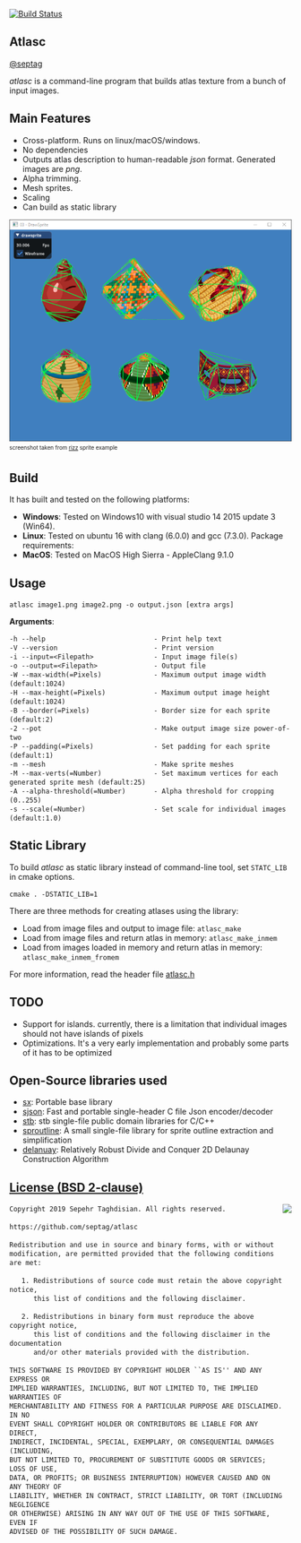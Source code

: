 [![Build Status](https://travis-ci.org/septag/atlasc.svg?branch=master)](https://travis-ci.org/septag/atlasc)

## Atlasc
[@septag](https://twitter.com/septagh)  

_atlasc_ is a command-line program that builds atlas texture from a bunch of input images.  

## Main Features
- Cross-platform. Runs on linux/macOS/windows.
- No dependencies
- Outputs atlas description to human-readable _json_ format. Generated images are _png_.
- Alpha trimming.
- Mesh sprites.
- Scaling
- Can build as static library

![drawsprite-wire](img/drawsprite-wire.png)  
<sub><sup>screenshot taken from [rizz](https://github.com/septag/rizz) sprite example</sup></sub>

## Build
It has built and tested on the following platforms:

- __Windows__: Tested on Windows10 with visual studio 14 2015 update 3 (Win64).  
- __Linux__: Tested on ubuntu 16 with clang (6.0.0) and gcc (7.3.0). Package requirements:  
- __MacOS__: Tested on MacOS High Sierra - AppleClang 9.1.0

## Usage

```
atlasc image1.png image2.png -o output.json [extra args]
```

**Arguments**:

```
-h --help                           - Print help text
-V --version                        - Print version
-i --input=<Filepath>               - Input image file(s)
-o --output=<Filepath>              - Output file
-W --max-width(=Pixels)             - Maximum output image width (default:1024)
-H --max-height(=Pixels)            - Maximum output image height (default:1024)
-B --border(=Pixels)                - Border size for each sprite (default:2)
-2 --pot                            - Make output image size power-of-two
-P --padding(=Pixels)               - Set padding for each sprite (default:1)
-m --mesh                           - Make sprite meshes
-M --max-verts(=Number)             - Set maximum vertices for each generated sprite mesh (default:25)
-A --alpha-threshold(=Number)       - Alpha threshold for cropping (0..255)
-s --scale(=Number)                 - Set scale for individual images (default:1.0)
```

## Static Library
To build _atlasc_ as static library instead of command-line tool, set `STATC_LIB` in cmake options.

```
cmake . -DSTATIC_LIB=1
```

There are three methods for creating atlases using the library:

- Load from image files and output to image file: `atlasc_make`
- Load from image files and return atlas in memory: `atlasc_make_inmem`
- Load from images loaded in memory and return atlas in memory: `atlasc_make_inmem_fromem`
  
For more information, read the header file [atlasc.h](include/atlasc.h)

## TODO
- Support for islands. currently, there is a limitation that individual images should not have islands of pixels
- Optimizations. It's a very early implementation and probably some parts of it has to be optimized 

## Open-Source libraries used
- [sx](https://github.com/septag/sx): Portable base library
- [sjson](https://github.com/septag/sjson): Fast and portable single-header C file Json encoder/decoder
- [stb](https://github.com/nothings/stb): stb single-file public domain libraries for C/C++
- [sproutline](https://github.com/ands/sproutline): A small single-file library for sprite outline extraction and simplification
- [delanuay](https://github.com/eloraiby/delaunay): Relatively Robust Divide and Conquer 2D Delaunay Construction Algorithm


[License (BSD 2-clause)](https://github.com/septag/atlasc/blob/master/LICENSE)
--------------------------------------------------------------------------

<a href="http://opensource.org/licenses/BSD-2-Clause" target="_blank">
<img align="right" src="http://opensource.org/trademarks/opensource/OSI-Approved-License-100x137.png">
</a>

	Copyright 2019 Sepehr Taghdisian. All rights reserved.
	
	https://github.com/septag/atlasc
	
	Redistribution and use in source and binary forms, with or without
	modification, are permitted provided that the following conditions are met:
	
	   1. Redistributions of source code must retain the above copyright notice,
	      this list of conditions and the following disclaimer.
	
	   2. Redistributions in binary form must reproduce the above copyright notice,
	      this list of conditions and the following disclaimer in the documentation
	      and/or other materials provided with the distribution.
	
	THIS SOFTWARE IS PROVIDED BY COPYRIGHT HOLDER ``AS IS'' AND ANY EXPRESS OR
	IMPLIED WARRANTIES, INCLUDING, BUT NOT LIMITED TO, THE IMPLIED WARRANTIES OF
	MERCHANTABILITY AND FITNESS FOR A PARTICULAR PURPOSE ARE DISCLAIMED. IN NO
	EVENT SHALL COPYRIGHT HOLDER OR CONTRIBUTORS BE LIABLE FOR ANY DIRECT,
	INDIRECT, INCIDENTAL, SPECIAL, EXEMPLARY, OR CONSEQUENTIAL DAMAGES (INCLUDING,
	BUT NOT LIMITED TO, PROCUREMENT OF SUBSTITUTE GOODS OR SERVICES; LOSS OF USE,
	DATA, OR PROFITS; OR BUSINESS INTERRUPTION) HOWEVER CAUSED AND ON ANY THEORY OF
	LIABILITY, WHETHER IN CONTRACT, STRICT LIABILITY, OR TORT (INCLUDING NEGLIGENCE
	OR OTHERWISE) ARISING IN ANY WAY OUT OF THE USE OF THIS SOFTWARE, EVEN IF
	ADVISED OF THE POSSIBILITY OF SUCH DAMAGE.
